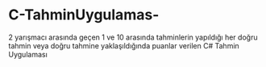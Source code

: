 # C-TahminUygulamas-
2 yarışmacı arasında geçen 1 ve 10 arasında tahminlerin yapıldığı her doğru tahmin veya  doğru tahmine  yaklaşıldığında puanlar verilen C# Tahmin Uygulaması
